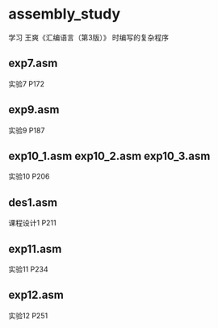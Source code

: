# assembly_study
学习 王爽《汇编语言（第3版）》 时编写的复杂程序
## exp7.asm
实验7 P172
## exp9.asm
实验9 P187
## exp10_1.asm exp10_2.asm exp10_3.asm
实验10 P206
## des1.asm
课程设计1 P211
## exp11.asm
实验11 P234
## exp12.asm
实验12 P251
